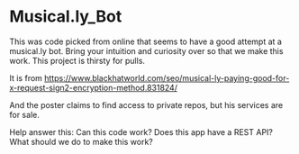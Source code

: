 # Musical.ly_Bot
This was code picked from online that seems to have a good attempt at a musical.ly bot. Bring your intuition and curiosity over so that we make this work. This project is thirsty for pulls.


It is from https://www.blackhatworld.com/seo/musical-ly-paying-good-for-x-request-sign2-encryption-method.831824/

And the poster claims to find access to private repos, but his services are for sale. 

Help answer this:
Can this code work?
Does this app have a REST API?
What should we do to make this work?
